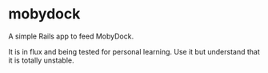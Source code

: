 # mobydock
A simple Rails app to feed MobyDock.

It is in flux and being tested for personal learning. Use it but understand that it is totally unstable.

